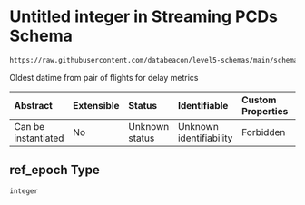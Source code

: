 # Untitled integer in Streaming PCDs Schema

```txt
https://raw.githubusercontent.com/databeacon/level5-schemas/main/schemas/streaming/pcds.schema.json#/properties/ref_epoch
```

Oldest datime from pair of flights for delay metrics

| Abstract            | Extensible | Status         | Identifiable            | Custom Properties | Additional Properties | Access Restrictions | Defined In                                                                        |
| :------------------ | :--------- | :------------- | :---------------------- | :---------------- | :-------------------- | :------------------ | :-------------------------------------------------------------------------------- |
| Can be instantiated | No         | Unknown status | Unknown identifiability | Forbidden         | Allowed               | none                | [pcds.schema.json\*](../../out/streaming/pcds.schema.json "open original schema") |

## ref\_epoch Type

`integer`
